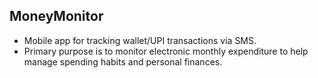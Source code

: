 ## MoneyMonitor
- Mobile app for tracking wallet/UPI transactions via SMS. 
- Primary purpose is to monitor electronic monthly expenditure to help manage spending habits and personal finances.
